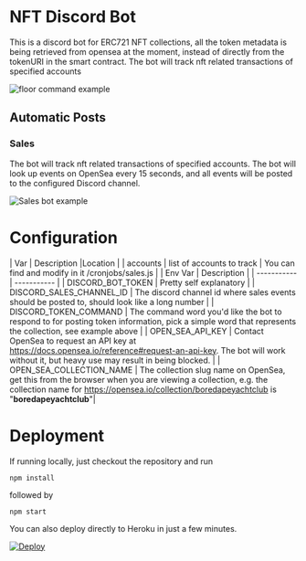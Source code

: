# NFT Discord Bot
This is a discord bot for ERC721 NFT collections, all the token metadata is being retrieved from opensea at the moment, instead of directly from the tokenURI in the smart contract. The bot will track nft related transactions of specified accounts

![floor command example](https://i.imgur.com/Stmccsn.png)

## Automatic Posts
### **Sales**
The bot will track nft related transactions of specified accounts. The bot will look up events on OpenSea every 15 seconds, and all events will be posted to the configured Discord channel.

![Sales bot example](https://i.imgur.com/jUHRJWi.png)

# Configuration
| Var      | Description |Location |
| accounts      | list of accounts to track       | You can find and modify in it /cronjobs/sales.js |
| Env Var      | Description |
| ----------- | ----------- |
| DISCORD_BOT_TOKEN   | Pretty self explanatory        |
| DISCORD_SALES_CHANNEL_ID   | The discord channel id where sales events should be posted to, should look like a long number       |
| DISCORD_TOKEN_COMMAND | The command word you'd like the bot to respond to for posting token information, pick a simple word that represents the collection, see example above |
| OPEN_SEA_API_KEY | Contact OpenSea to request an API key at https://docs.opensea.io/reference#request-an-api-key.  The bot will work without it, but heavy use may result in being blocked. |
| OPEN_SEA_COLLECTION_NAME | The collection slug name on OpenSea, get this from the browser when you are viewing a collection, e.g. the collection name for https://opensea.io/collection/boredapeyachtclub is "**boredapeyachtclub**"|

# Deployment
If running locally, just checkout the repository and run
  
`npm install`

followed by

`npm start`

You can also deploy directly to Heroku in just a few minutes.

[![Deploy](https://www.herokucdn.com/deploy/button.svg)](https://heroku.com/deploy)
